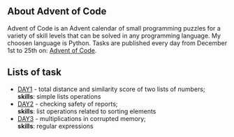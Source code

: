 ## About Advent of Code

Advent of Code is an Advent calendar of small programming puzzles for a variety of skill levels that can be solved in any programming language. My choosen language is Python. Tasks are published every day from December 1st to 25th on: [Advent of Code](https://adventofcode.com/).

## Lists of task
- [DAY1](/DAY1/) - total distance and similarity score of two lists of numbers; \
<b>skills</b>: simple lists operations
- [DAY2](/DAY2/) - checking safety of reports; \
<b>skills</b>: list operations related to sorting elements
- [DAY3](/DAY3/) - multiplications in corrupted memory; \
<b>skills</b>: regular expressions 
